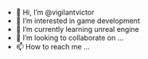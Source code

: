 - 👋 Hi, I’m @vigilantvictor
- 👀 I’m interested in game development
- 🌱 I’m currently learning unreal engine
- 💞️ I’m looking to collaborate on ...
- 📫 How to reach me ...

<!---
vigilantvictor/vigilantvictor is a ✨ special ✨ repository because its `README.md` (this file) appears on your GitHub profile.
You can click the Preview link to take a look at your changes.
--->

